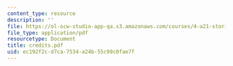 ```yaml
---
content_type: resource
description: ''
file: https://ol-ocw-studio-app-qa.s3.amazonaws.com/courses/4-a21-stories-without-words-photographing-the-first-year-fall-2006/ec192f2cd7ca7534a24b55c99c0fae7f_credits.pdf
file_type: application/pdf
resourcetype: Document
title: credits.pdf
uid: ec192f2c-d7ca-7534-a24b-55c99c0fae7f
---
```

